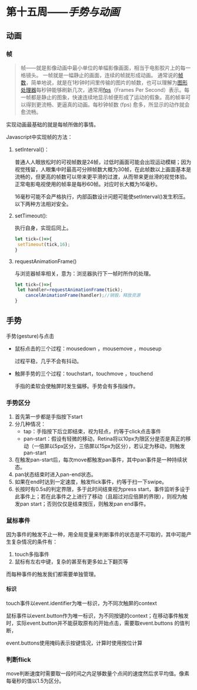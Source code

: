 # 第十五周——*手势与动画*

## 动画

### 帧

> 帧——就是影像动画中最小单位的单幅影像画面，相当于电影胶片上的每一格镜头。 一帧就是一幅静止的画面，连续的帧就形成动画。 通常说的[帧数](https://baike.baidu.com/item/帧数/8019296)，简单地说，就是在1秒钟时间里传输的图片的帧数，也可以理解为[图形处理器](https://baike.baidu.com/item/图形处理器/8694767)每秒钟能够刷新几次，通常用[fps](https://baike.baidu.com/item/fps/3227416)（Frames Per Second）表示。每一帧都是静止的图象，快速连续地显示帧便形成了运动的假象。高的帧率可以得到更流畅、更逼真的动画。每秒钟帧数 (fps) 愈多，所显示的动作就会愈流畅。

实现动画最基础的就是每帧所做的事情。

Javascript中实现帧的方法：

1. setInterval()：

   普通人人眼放松时的可视帧数是24帧，过低时画面可能会出现运动模糊；因为视觉残留，人眼集中时最高可分辨帧数大概为30帧，在此帧数以上画面基本是流畅的，但更高的帧数可以带来更平滑的过渡，从而带来更丝滑的视觉体验。正常电影电视使用的帧率是每秒60帧。对应时长大概为16毫秒。

   16毫秒可能不会严格执行，内部函数设计问题可能使setInterval()发生积压。以下两种方法相对安全。

2. setTimeout():

   执行自身，实现后同上。

   ```javascript
   let tick=()=>{
   	setTimeout(tick,16);
   }
   ```

3. requestAnimationFrame()

   与浏览器帧率相关，意为：浏览器执行下一帧时所作的处理。

   ```javascript
   let tick=()=>{
   	let handler=requestAnimationFrame(tick);
       cancelAnimationFrame(handler);//销毁，释放资源
   }
   ```

## 手势

手势(gesture)与点击

- 鼠标点击的三个过程：mousedown ，mousemove ，mouseup

  过程平稳，几乎不会有抖动。

- 触屏手势的三个过程：touchstart，touchmove ，touchend

  手指的柔软会使触屏时发生偏移。手势会有多指操作。

### 手势区分

1. 首先第一步都是手指按下start
2. 分几种情况：
   - tap：手指按下后立即结束，视为轻点，约等于click点击事件
   - pan-start：假设有轻微的移动，Retina将以10px为限区分是否是真正的移动（一倍屏以5px区分，三倍屏以15px为区分），若认定为移动，则触发pan-start
3. 在触发pan-start后，每次move都触发pan事件，其中pan事件是一种持续状态。
4. pan状态结束时进入pan-end状态。
5. 如果在end时达到一定速度，触发flick事件，约等于扫一下swipe。
6. 长按时有0.5s的判定界限，多于此时间结束视为press start，事件监听多设于此事件上；若在此事件之上进行了移动（且超过对应倍屏的界限），则视为触发pan start；否则仅仅是结束按压，则触发pan end事件。

### 鼠标事件

因为事件的触发不止一种，用全局变量来判断事件的状态是不可取的，其中可能产生复杂情况的条件有：

1. touch多指事件
2. 鼠标有左右中键，复杂的甚至有更多如上下翻页等

而每种事件的触发我们都需要单独管理。

#### 标识

touch事件以event.identifier为唯一标识，为不同次触屏的context

鼠标事件以event.button作为唯一标识，为不同按键的context；在移动事件触发时，实际event.button并不能获取原有的开始点击，需要取event.buttons 的值判断，

event.buttons使用掩码表示按键情况，计算时使用按位计算

### 判断flick

move判断速度时需要取一段时间之内足够数量个点间的速度然后求平均值。像素每毫秒的值以1.5为区分。